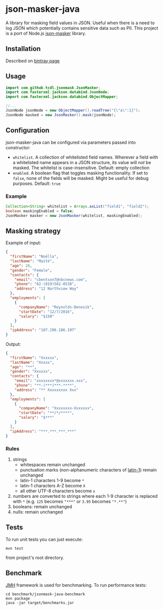 # json-masker-java

A library for masking field values in JSON. Useful when there is a need to log JSON which potentially contains sensitive data such as PII.
This project is a port of Node.js [json-masker](https://github.com/tcdl/json-masker) library.

## Installation

Described on [bintray page](https://bintray.com/tcdl/releases/json-masker-java)

## Usage
```java
import com.github.tcdl.jsonmask.JsonMasker;
import com.fasterxml.jackson.databind.JsonNode;
import com.fasterxml.jackson.databind.ObjectMapper;

//...
JsonNode jsonNode = new ObjectMapper().readTree("{\"a\":1}");
JsonNode masked = new JsonMasker().mask(jsonNode);
```
## Configuration
json-masker-java can be configured via parameters passed into constructor:
 * `whitelist`. A collection of whitelisted field names. Wherever a field with a whitelisted name appears in a JSON structure, its value will _not_ be masked. The whitelist is case-insensitive. Default: empty collection
 * `enabled`. A boolean flag that toggles masking functionality. If set to `false`, none of the fields will be masked. Might be useful for debug purposes. Default: `true`

### Example 
```java
Collection<String> whitelist = Arrays.asList("field1", "field2");
boolean maskingEnabled = false;
JsonMasker masker = new JsonMasker(whitelist, maskingEnabled);
```

## Masking strategy
Example of input:
```json
{
  "firstName": "Noëlla",
  "lastName": "Maïté",
  "age": 26,
  "gender": "Female",
  "contacts": {
    "email": "cbentson7@nbcnews.com",
    "phone": "62-(819)562-8538",
    "address": "12 Northview Way"
  },
  "employments": [
    {
      "companyName": "Reynolds-Denesik",
      "startDate": "12/7/2016",
      "salary": "$150"
    }
  ],
  "ipAddress": "107.196.186.197"
}
```
Output:
```json
{
  "firstName": "Xxxxxx",
  "lastName": "Xxxxx",
  "age": "**",
  "gender": "Xxxxxx",
  "contacts": {
    "email": "xxxxxxxx*@xxxxxxx.xxx",
    "phone": "**-(***)***-****",
    "address": "** Xxxxxxxxx Xxx"
  },
  "employments": [
    {
      "companyName": "Xxxxxxxx-Xxxxxxx",
      "startDate": "**/*/****",
      "salary": "$***"
    }
  ],
  "ipAddress": "***.***.***.***"
}
```
### Rules
1. strings
    * whitespaces remain unchanged 
    * punctuation marks (non-alphanumeric characters of [latin-1](http://jrgraphix.net/r/Unicode/0020-007F)) remain unchanged
    * latin-1 characters 1-9 become `*`
    * latin-1 characters A-Z become `X`
    * all other UTF-8 characters become `x`
2. numbers are converted to strings where each 1-9 character is replaced with `*` (e.g. `125` becomes `"***"` or `3.95` becomes `"*.**"`) 
3. booleans: remain unchanged
4. nulls: remain unchanged

## Tests
To run unit tests you can just execute:
```
mvn test
```
from project's root directory.

## Benchmark
[JMH](http://openjdk.java.net/projects/code-tools/jmh/) framework is used for benchmarking. To run performance tests:
```
cd benchmark/jsonmask-java-benchmark
mvn package
java -jar target/benchmarks.jar
```
